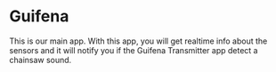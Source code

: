 # Guifena
This is our main app. With this app, you will get realtime info about the sensors and it will notify you if the Guifena Transmitter app detect a chainsaw sound.
